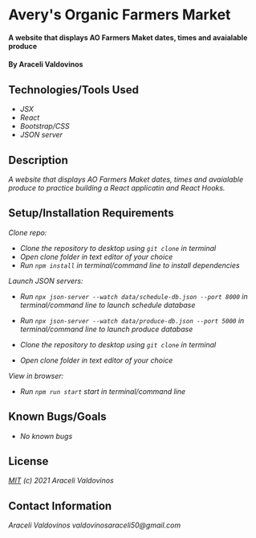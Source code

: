 # Avery's Organic Farmers Market

#### A website that displays AO Farmers Maket dates, times and avaialable produce

#### By Araceli Valdovinos

## Technologies/Tools Used

* _JSX_
* _React_
* _Bootstrap/CSS_
* _JSON server_


## Description
_A website that displays AO Farmers Maket dates, times and avaialable produce to practice building a React applicatin and React Hooks._

## Setup/Installation Requirements

_Clone repo:_
* _Clone the repository to desktop using `git clone` in terminal_
* _Open clone folder in text editor of your choice_
* _Run `npm install` in terminal/command line to install dependencies_

_Launch JSON servers:_
* _Run `npx json-server --watch data/schedule-db.json --port 8000` in terminal/command line to launch schedule database_
* _Run `npx json-server --watch data/produce-db.json --port 5000` in terminal/command line to launch produce database_

* _Clone the repository to desktop using `git clone` in terminal_
* _Open clone folder in text editor of your choice_

_View in browser:_
* _Run `npm run start` start in terminal/command line_

## Known Bugs/Goals

* _No known bugs_

## License
_[MIT](https://opensource.org/licenses/MIT) (c) 2021 Araceli Valdovinos_

## Contact Information
_Araceli Valdovinos valdovinosaraceli50@gmail.com_
